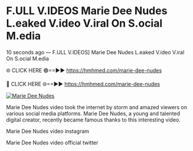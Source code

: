# F.ULL V.IDEOS Marie Dee Nudes L.eaked V.ideo V.iral On S.ocial M.edia

10 seconds ago — F.ULL V.IDEOS] Marie Dee Nudes L.eaked V.ideo V.iral On S.ocial M.edia

🌐 CLICK HERE 🟢==►► https://hmhmed.com/marie-dee-nudes

🔴 CLICK HERE 🌐==►► https://hmhmed.com/marie-dee-nudes

[![Marie Dee Nudes](https://i.imgur.com/dJHk4Zq.gif)](https://hmhmed.com/marie-dee-nudes)

Marie Dee Nudes video took the internet by storm and amazed viewers on various social media platforms. Marie Dee Nudes, a young and talented digital creator, recently became famous thanks to this interesting video.

Marie Dee Nudes video instagram

Marie Dee Nudes video official twitter